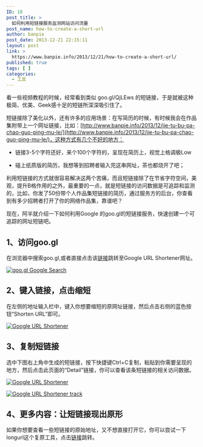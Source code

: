 ```yaml
---
ID: 10
post_title: >
  如何利用短链接服务监测网站访问流量
post_name: how-to-create-a-short-url
author: banpie
post_date: 2013-12-21 22:15:11
layout: post
link: >
  https://www.banpie.info/2013/12/21/how-to-create-a-short-url/
published: true
tags: [ ]
categories:
  - 工具
---
```

看一些视频教程的时候，经常看到类似 goo.gl/QjLEws 的短链接，于是就被这种极简、优美、Geek感十足的短链所深深吸引住了。

短链接除了美化以外，还有许多的应用场景：在写简历的时候，有时候我会在作品集附带上一个网址链接，比如：[http://www.banpie.info/2013/12/jie-tu-bu-pa-chao-guo-ping-mu-le/](http://www.banpie.info/2013/12/jie-tu-bu-pa-chao-guo-ping-mu-le/)，这种方式有几个不好的地方：

*   链接3-5个字符还好，来个100个字符的，呈现在简历上，视觉上格调极Low

*   碰上纸质版的简历，我想等到招聘者输入完这串网址，茶也都烧开了吧；

利用短链接的方式就很容易解决这两个苦痛，而且短链接除了在节省字符空间，美观，提升B格作用的之外，最重要的一点，就是短链接的访问数据是可追踪和监测的，比如，你发了50份带个人作品集短链接的简历，通过服务方的后台，你查看到有多少招聘者打开了你的网络作品集，靠谱吧？

现在，阿半就介绍一下如何利用Google 的goo.gl的短链接服务，快速创建一个可追踪的网址短链吧。

## 1、访问goo.gl

在浏览器中搜索goo.gl,或者直接点击该[链接](http://goo.gl/)跳转至Google URL Shortener网址。

[![goo.gl   Google Search](http://7arnhx.com1.z0.glb.clouddn.com/wp-content/uploads/2013/12/goo.gl-Google-Search.png)](http://7arnhx.com1.z0.glb.clouddn.com/wp-content/uploads/2013/12/goo.gl-Google-Search.png)

## 2、键入链接，点击缩短

在左侧的地址输入栏中，键入你想要缩短的原网址链接，然后点击右侧的蓝色按钮“Shorten URL”即可。

[![Google URL Shortener](http://7arnhx.com1.z0.glb.clouddn.com/wp-content/uploads/2013/12/Google-URL-Shortener.png)](http://7arnhx.com1.z0.glb.clouddn.com/wp-content/uploads/2013/12/Google-URL-Shortener.png)

## 3、复制短链接

选中下图右上角中生成的短链接，按下快捷键Ctrl+C复制，粘贴到你需要呈现的地方，然后点击此页面的“Detail”链接，你可以查看该条短链接的相关访问数据。

[![Google URL Shortener](http://7arnhx.com1.z0.glb.clouddn.com/wp-content/uploads/2013/12/Google-URL-Shortener1.png)](http://7arnhx.com1.z0.glb.clouddn.com/wp-content/uploads/2013/12/Google-URL-Shortener1.png)

[![Google URL Shortener track](http://7arnhx.com1.z0.glb.clouddn.com/wp-content/uploads/2013/12/Google-URL-Shortener-track.png)](http://7arnhx.com1.z0.glb.clouddn.com/wp-content/uploads/2013/12/Google-URL-Shortener-track.png)

## 4、更多内容：让短链接现出原形

如果你想要查看一些短链接的原始地址，又不想直接打开它，你可以尝试一下longurl这个复原工具，点击[链接](http://longurl.org/)跳转。
